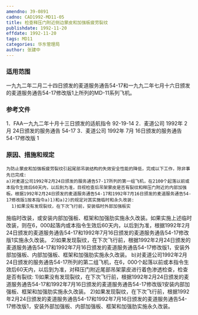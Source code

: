 ```yaml
---
amendno: 39-0891
cadno: CAD1992-MD11-05
title: 检查释压门附近侧边蒙皮和加强板疲劳裂纹
publishdate: 1992-11-20
effdate: 1992-11-20
tags: MD11
categories: 华东管理局
author: 张建中
---
```


### 适用范围 
一九九二年二月二十四日颁发的麦道服务通告54-17和一九九二年七月十六日颁发的麦道服务通告54-17修改版1上所列的MD-11系列飞机。

### 参考文件
1．FAA一九九二年十月十三日颁发的适航指令 92-19-14 
2．麦道公司 1992年 2月 24日颁发的服务通告 54-17 
3．麦道公司 1992年 7月 16日颁发的服务通告 54-17修改版 1 


### 原因、措施和规定 
    为防止蒙皮和加强板疲劳裂纹引起尾部吊装结构的失效安全性能的降低，完成以下工作，除非事先已完成: 
    a)对麦道公司1992年2月24日颁发的服务通告57-17所列的第一组飞机，在2100个起落以前或本指令生效后60天内，以后到为准，目视检查后吊架蒙皮是否有裂纹和释压门附近的内部加强板。根据1992年2月24日颁发的麦道服务通告54-17和1992年7月16日颁发的麦道服务通告54-17修改版1按本指令a)1)和a)2)的规定对其实施临时和永久改装: 
      1)如果没有发现裂纹，在下次飞行前，安装临时外部加强板实
       
施临时改装，或安装内部加强板、框架和加强肋实施永久改装。如果实施上述临时改装，则在6，000起落内或本指令生效后60天内，以后到为准，根据1992年2月24日颁发的麦道服务通告54-17和1992年7月16日颁发的麦道服务通告54-17修改版1实施永久改装。 
      2)如果发现裂纹，在下次飞行前，根据1992年2月24日颁发的麦道服务通告54-17和1992年7月16日颁发的麦道服务通告54-17修改版1，安装外部加强板、内部加强板、框架和加强肋实施永久改装。 
    b)对麦道公司1992年2月24日颁发的服务通告54-17所列的第二组飞机，在6，000个起落以前或本指令生效后60天内，以后到为准，对释压门附近尾部吊架蒙皮进行着色渗透检查，检查是否有裂纹: 
      1)如果没有发现裂纹，在下次飞行前，根据1992年2月24日颁发的麦道服务通告54-17和1992年7月16日颁发的麦道服务通告54-17修改版1安装内部加强板、框架和加强肋实施永久改装。 
      2)如果发现裂纹，在下次飞行前，根据1992年2月24日颁发的麦道服务通告54-17和1992年7月16日颁发的麦道服务通告54-17修改版1，安装外部加强板、内部加强板、框架和加强肋实施永久改装。

